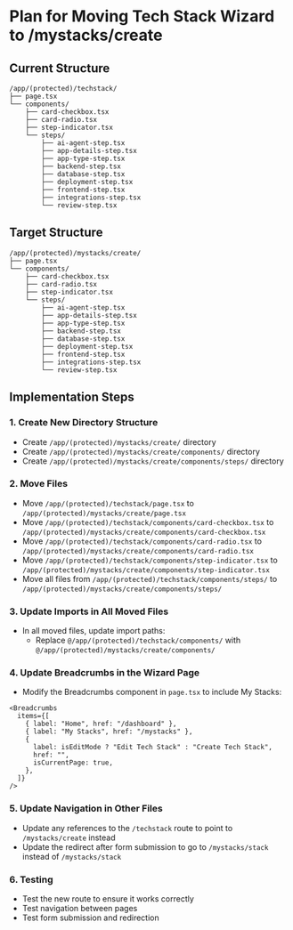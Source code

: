 # Plan for Moving Tech Stack Wizard to /mystacks/create

## Current Structure

```
/app/(protected)/techstack/
├── page.tsx
└── components/
    ├── card-checkbox.tsx
    ├── card-radio.tsx
    ├── step-indicator.tsx
    └── steps/
        ├── ai-agent-step.tsx
        ├── app-details-step.tsx
        ├── app-type-step.tsx
        ├── backend-step.tsx
        ├── database-step.tsx
        ├── deployment-step.tsx
        ├── frontend-step.tsx
        ├── integrations-step.tsx
        └── review-step.tsx
```

## Target Structure

```
/app/(protected)/mystacks/create/
├── page.tsx
└── components/
    ├── card-checkbox.tsx
    ├── card-radio.tsx
    ├── step-indicator.tsx
    └── steps/
        ├── ai-agent-step.tsx
        ├── app-details-step.tsx
        ├── app-type-step.tsx
        ├── backend-step.tsx
        ├── database-step.tsx
        ├── deployment-step.tsx
        ├── frontend-step.tsx
        ├── integrations-step.tsx
        └── review-step.tsx
```

## Implementation Steps

### 1. Create New Directory Structure

- Create `/app/(protected)/mystacks/create/` directory
- Create `/app/(protected)/mystacks/create/components/` directory
- Create `/app/(protected)/mystacks/create/components/steps/` directory

### 2. Move Files

- Move `/app/(protected)/techstack/page.tsx` to `/app/(protected)/mystacks/create/page.tsx`
- Move `/app/(protected)/techstack/components/card-checkbox.tsx` to `/app/(protected)/mystacks/create/components/card-checkbox.tsx`
- Move `/app/(protected)/techstack/components/card-radio.tsx` to `/app/(protected)/mystacks/create/components/card-radio.tsx`
- Move `/app/(protected)/techstack/components/step-indicator.tsx` to `/app/(protected)/mystacks/create/components/step-indicator.tsx`
- Move all files from `/app/(protected)/techstack/components/steps/` to `/app/(protected)/mystacks/create/components/steps/`

### 3. Update Imports in All Moved Files

- In all moved files, update import paths:
  - Replace `@/app/(protected)/techstack/components/` with `@/app/(protected)/mystacks/create/components/`

### 4. Update Breadcrumbs in the Wizard Page

- Modify the Breadcrumbs component in `page.tsx` to include My Stacks:

```tsx
<Breadcrumbs
  items={[
    { label: "Home", href: "/dashboard" },
    { label: "My Stacks", href: "/mystacks" },
    {
      label: isEditMode ? "Edit Tech Stack" : "Create Tech Stack",
      href: "",
      isCurrentPage: true,
    },
  ]}
/>
```

### 5. Update Navigation in Other Files

- Update any references to the `/techstack` route to point to `/mystacks/create` instead
- Update the redirect after form submission to go to `/mystacks/stack` instead of `/mystacks/stack`

### 6. Testing

- Test the new route to ensure it works correctly
- Test navigation between pages
- Test form submission and redirection
